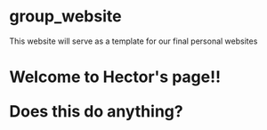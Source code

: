 # group_website
This website will serve as a template for our final personal websites
<h1> Welcome to Hector's page!!</h>
<p> Does this do anything?</p>